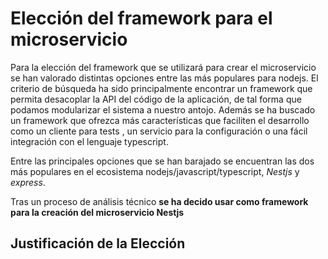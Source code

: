 # Elección del framework para el microservicio

Para la elección del framework que se utilizará para crear el microservicio se han valorado distintas opciones entre las más populares para nodejs. El criterio de búsqueda ha sido principalmente encontrar un framework que permita desacoplar la API del código de la aplicación, de tal forma que podamos modularizar el sistema a nuestro antojo. Además se ha buscado un framework que ofrezca más características que faciliten el desarrollo como un cliente para tests , un servicio para la configuración o una fácil integración con el lenguaje typescript.

Entre las principales opciones que se han barajado se encuentran las dos más populares en el ecosistema nodejs/javascript/typescript, *Nestjs* y *express*.  

Tras un proceso de análisis técnico **se ha decido usar como framework para la creación del microservicio Nestjs**


## Justificación de la Elección
